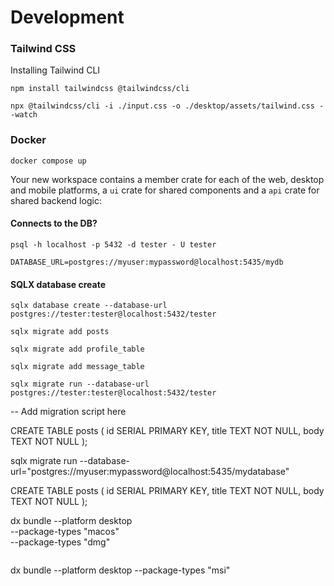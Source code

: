 <!-- @format -->

# Development

### Tailwind CSS

Installing Tailwind CLI

```
npm install tailwindcss @tailwindcss/cli

```

```
npx @tailwindcss/cli -i ./input.css -o ./desktop/assets/tailwind.css --watch
```

### Docker

```
docker compose up
```

Your new workspace contains a member crate for each of the web, desktop and mobile platforms, a `ui` crate for shared components and a `api` crate for shared backend logic:

#### Connects to the DB?

```
psql -h localhost -p 5432 -d tester - U tester

```

```
DATABASE_URL=postgres://myuser:mypassword@localhost:5435/mydb
```

#### SQLX database create

```
sqlx database create --database-url postgres://tester:tester@localhost:5432/tester

```

```
sqlx migrate add posts
```

```
sqlx migrate add profile_table
```

```
sqlx migrate add message_table
```

```
sqlx migrate run --database-url postgres://tester:tester@localhost:5432/tester
```

-- Add migration script here

CREATE TABLE posts (
id SERIAL PRIMARY KEY,
title TEXT NOT NULL,
body TEXT NOT NULL
);

sqlx migrate run --database-url="postgres://myuser:mypassword@localhost:5435/mydatabase"

CREATE TABLE posts (
id SERIAL PRIMARY KEY,
title TEXT NOT NULL,
body TEXT NOT NULL
);

dx bundle --platform desktop \
 --package-types "macos" \
 --package-types "dmg"

```

```

dx bundle --platform desktop --package-types "msi"
